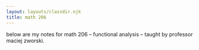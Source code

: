 ```yaml
---
layout: layouts/classdir.njk
title: math 206
---
```


below are my notes for math 206 – functional analysis – taught by professor maciej zworski.